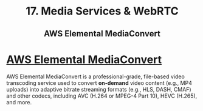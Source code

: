 <div align='center'>
  <h1> 17. Media Services & WebRTC </h1>
  <h2> AWS Elemental MediaConvert </h2>
</div>

# [AWS Elemental MediaConvert](https://aws.amazon.com/mediaconvert/)

AWS Elemental MediaConvert is a professional-grade, file-based video transcoding service used to convert **on-demand** video content (e.g., MP4 uploads) into adaptive bitrate streaming formats (e.g., HLS, DASH, CMAF) and other codecs, including AVC (H.264 or MPEG-4 Part 10), HEVC (H.265), and more.
